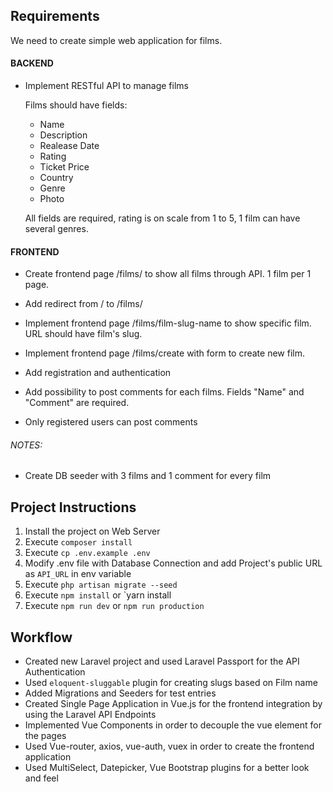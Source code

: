 ## Requirements

We need to create simple web application for films. 

#### BACKEND

* Implement RESTful API to manage films

    Films should have fields:

    - Name
    - Description
    - Realease Date
    - Rating
    - Ticket Price
    - Country
    - Genre
    - Photo

    All fields are required, rating is on scale from 1 to 5, 1 film can have several genres.


#### FRONTEND 

- Create frontend page /films/ to show all films through API. 1 film per 1 page. 

- Add redirect from / to /films/

- Implement frontend page /films/film-slug-name to show specific film. URL should have film's slug.

- Implement frontend page /films/create with form to create new film. 

- Add registration and authentication

- Add possibility to post comments for each films. Fields "Name" and "Comment" are required. 

- Only registered users can post comments

###### NOTES:

- Create DB seeder with 3 films and 1 comment for every film


## Project Instructions

1. Install the project on Web Server
2. Execute `composer install`
3. Execute `cp .env.example .env`
4. Modify .env file with Database Connection and add Project's public URL as `API_URL` in env variable
5. Execute `php artisan migrate --seed`
6. Execute `npm install` or `yarn install
7. Execute `npm run dev` or `npm run production`

## Workflow

- Created new Laravel project and used Laravel Passport for the API Authentication
- Used `eloquent-sluggable` plugin for creating slugs based on Film name
- Added Migrations and Seeders for test entries
- Created Single Page Application in Vue.js for the frontend integration by using the Laravel API Endpoints
- Implemented Vue Components in order to decouple the vue element for the pages 
- Used Vue-router, axios, vue-auth, vuex in order to create the frontend application 
- Used MultiSelect, Datepicker, Vue Bootstrap plugins for a better look and feel

